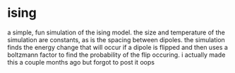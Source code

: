 # ising

a simple, fun simulation of the ising model. the size and temperature of the simulation are constants, as is the spacing between dipoles. the simulation finds the energy change that will occur if a dipole is flipped and then uses a boltzmann factor to find the probability of the flip occuring. i actually made this a couple months ago but forgot to post it oops
